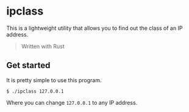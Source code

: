 # ipclass

This is a lightweight utility that allows you to find out the class of an IP address.

> Written with Rust

## Get started

It is pretty simple to use this program.

```
$ ./ipclass 127.0.0.1
```

Where you can change `127.0.0.1` to any IP address.
